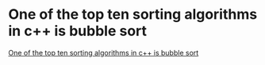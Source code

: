 # One of the top ten sorting algorithms in c++ is bubble sort
[One of the top ten sorting algorithms in c++ is bubble sort](https://aiwithcloud.com/2022/09/16/one_of_the_top_ten_sorting_algorithms_in_c_is_bubble_sort/)